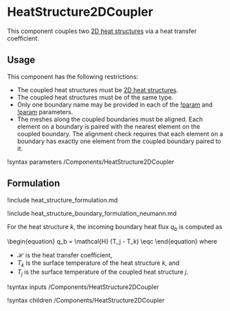 # HeatStructure2DCoupler

This component couples two [2D heat structures](component_groups/heat_structure_2d.md)
via a heat transfer coefficient.

## Usage

This component has the following restrictions:

- The coupled heat structures must be [2D heat structures](component_groups/heat_structure_2d.md).
- The coupled heat structures must be of the same type.
- Only one boundary name may be provided in each of the
  [!param](/Components/HeatStructure2DCoupler/primary_boundary) and
  [!param](/Components/HeatStructure2DCoupler/secondary_boundary) parameters.
- The meshes along the coupled boundaries must be aligned. Each element on a
  boundary is paired with the nearest element on the coupled boundary. The
  alignment check requires that each element on a boundary has exactly one
  element from the coupled boundary paired to it.

!syntax parameters /Components/HeatStructure2DCoupler

## Formulation

!include heat_structure_formulation.md

!include heat_structure_boundary_formulation_neumann.md

For the heat structure $k$, the incoming boundary heat flux $q_b$ is computed as

\begin{equation}
  q_b = \mathcal{H} (T_j - T_k) \eqc
\end{equation}
where

- $\mathcal{H}$ is the heat transfer coefficient,
- $T_k$ is the surface temperature of the heat structure $k$, and
- $T_j$ is the surface temperature of the coupled heat structure $j$.

!syntax inputs /Components/HeatStructure2DCoupler

!syntax children /Components/HeatStructure2DCoupler
